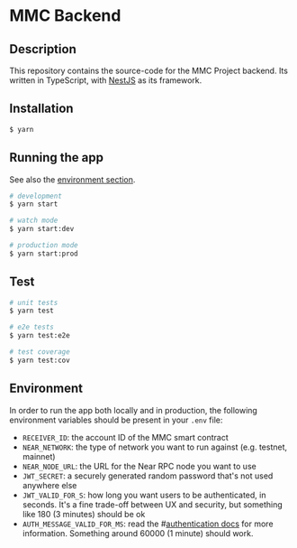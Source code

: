 # MMC Backend

## Description

This repository contains the source-code for the MMC Project backend. Its written in TypeScript, with [NestJS](https://docs.nestjs.com) as its framework. 

## Installation

```bash
$ yarn
```

## Running the app

See also the [environment section](#environment).

```bash
# development
$ yarn start

# watch mode
$ yarn start:dev

# production mode
$ yarn start:prod
```

## Test

```bash
# unit tests
$ yarn test

# e2e tests
$ yarn test:e2e

# test coverage
$ yarn test:cov
```

## Environment
In order to run the app both locally and in production, the following environment variables should be present in your `.env` file:

- `RECEIVER_ID`: the account ID of the MMC smart contract
- `NEAR_NETWORK`: the type of network you want to run against (e.g. testnet, mainnet)
- `NEAR_NODE_URL`: the URL for the Near RPC node you want to use
- `JWT_SECRET`: a securely generated random password that's not used anywhere else
- `JWT_VALID_FOR_S`: how long you want users to be authenticated, in seconds. It's a fine trade-off between UX and security, but something like 180 (3 minutes) should be ok
- `AUTH_MESSAGE_VALID_FOR_MS`: read the #[authentication docs](./docs/authentication.md) for more information. Something around 60000 (1 minute) should work.